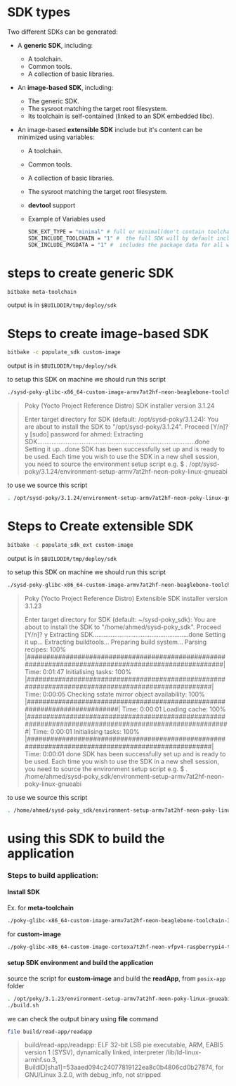 # SDK types

Two different SDKs can be generated:

- A **generic SDK**, including:
  - A toolchain.
  - Common tools.
  - A collection of basic libraries.

- An **image-based SDK**, including:
  - The generic SDK.
  - The sysroot matching the target root filesystem.
  - Its toolchain is self-contained (linked to an SDK embedded libc).

- An image-based **extensible SDK** include but it's content can be minimized using variables:

  - A toolchain.

  - Common tools.

  - A collection of basic libraries.

  - The sysroot matching the target root filesystem.

  - **devtool** support

  - Example of Variables used

    ```sh
    SDK_EXT_TYPE = "minimal" # full or minimal(don't contain toolchain but with variables)
    SDK_INCLUDE_TOOLCHAIN = "1" #  the full SDK will by default include the toolchain, and the minimal SDK will not, unless configured to do so.
    SDK_INCLUDE_PKGDATA = "1" #  includes the package data for all world target recipes in the extensible SDK, this increase build time, but allow devtool to access all packages
    ```

    
  


# steps to create generic SDK 

```sh
bitbake meta-toolchain
```

output is in `$BUILDDIR/tmp/deploy/sdk`

# Steps to create image-based SDK

```sh
bitbake -c populate_sdk custom-image
```

output is in `$BUILDDIR/tmp/deploy/sdk`

to setup this SDK on machine we should run this script

```sh
./sysd-poky-glibc-x86_64-custom-image-armv7at2hf-neon-beaglebone-toolchain-3.1.24.sh
```

>  Poky (Yocto Project Reference Distro) SDK installer version 3.1.24
>
> Enter target directory for SDK (default: /opt/sysd-poky/3.1.24): 
> You are about to install the SDK to "/opt/sysd-poky/3.1.24". Proceed [Y/n]? y
> [sudo] password for ahmed: 
> Extracting SDK.........................................................................................done
> Setting it up...done
> SDK has been successfully set up and is ready to be used.
> Each time you wish to use the SDK in a new shell session, you need to source the environment setup script e.g.
>  $ . /opt/sysd-poky/3.1.24/environment-setup-armv7at2hf-neon-poky-linux-gnueabi

to use we source this script 

```sh
. /opt/sysd-poky/3.1.24/environment-setup-armv7at2hf-neon-poky-linux-gnueabi
```



# Steps to Create extensible SDK

```sh
bitbake -c populate_sdk_ext custom-image
```

output is in `$BUILDDIR/tmp/deploy/sdk`

to setup this SDK on machine we should run this script

```sh
./sysd-poky-glibc-x86_64-custom-image-armv7at2hf-neon-beaglebone-toolchain-ext-3.1.23.sh
```

> Poky (Yocto Project Reference Distro) Extensible SDK installer version 3.1.23
>
> Enter target directory for SDK (default: ~/sysd-poky_sdk): 
> You are about to install the SDK to "/home/ahmed/sysd-poky_sdk". Proceed [Y/n]? y
> Extracting SDK......................................................done
> Setting it up...
> Extracting buildtools...
> Preparing build system...
> Parsing recipes: 100% |######################################################################################################| Time: 0:01:47
> Initialising tasks: 100% |###################################################################################################| Time: 0:00:05
> Checking sstate mirror object availability: 100% |###########################################################################| Time: 0:00:01
> Loading cache: 100% |########################################################################################################| Time: 0:00:01
> Initialising tasks: 100% |###################################################################################################| Time: 0:00:01
> done
> SDK has been successfully set up and is ready to be used.
> Each time you wish to use the SDK in a new shell session, you need to source the environment setup script e.g.
>  $ . /home/ahmed/sysd-poky_sdk/environment-setup-armv7at2hf-neon-poky-linux-gnueabi

to use we source this script 

```sh
. /home/ahmed/sysd-poky_sdk/environment-setup-armv7at2hf-neon-poky-linux-gnueabi
```



# using this SDK to build the application

### Steps to build application:

#### Install SDK

Ex. for **meta-toolchain**

```sh
./poky-glibc-x86_64-custom-image-armv7at2hf-neon-beaglebone-toolchain-3.1.23.sh
```

for **custom-image**

```sh
./poky-glibc-x86_64-custom-image-cortexa7t2hf-neon-vfpv4-raspberrypi4-toolchain-3.1.23.sh
```

#### setup SDK environment and build the application

source the script for **custom-image** and build the **readApp**, from `posix-app` folder

```sh
. /opt/poky/3.1.23/environment-setup-armv7at2hf-neon-poky-linux-gnueabi
./build.sh
```

we can check the output binary using **file** command

```sh
file build/read-app/readapp
```

> build/read-app/readapp: ELF 32-bit LSB pie executable, ARM, EABI5 version 1 (SYSV), dynamically linked, interpreter /lib/ld-linux-armhf.so.3, BuildID[sha1]=53aaed094c24077819122ea8c0b4806cd0b27874, for GNU/Linux 3.2.0, with debug_info, not stripped





